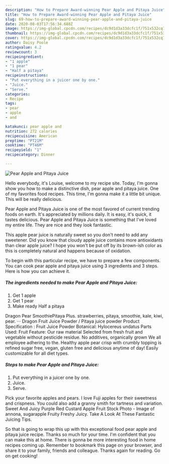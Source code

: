 ```yaml
---
description: "How to Prepare Award-winning Pear Apple and Pitaya Juice"
title: "How to Prepare Award-winning Pear Apple and Pitaya Juice"
slug: 69-how-to-prepare-award-winning-pear-apple-and-pitaya-juice
date: 2020-08-03T17:56:34.688Z
image: https://img-global.cpcdn.com/recipes/dc9d1d3a33dcfc1f/751x532cq70/pear-apple-and-pitaya-juice-recipe-main-photo.jpg
thumbnail: https://img-global.cpcdn.com/recipes/dc9d1d3a33dcfc1f/751x532cq70/pear-apple-and-pitaya-juice-recipe-main-photo.jpg
cover: https://img-global.cpcdn.com/recipes/dc9d1d3a33dcfc1f/751x532cq70/pear-apple-and-pitaya-juice-recipe-main-photo.jpg
author: Daisy Poole
ratingvalue: 4.2
reviewcount: 3
recipeingredient:
- "1 apple"
- "1 pear"
- "Half a pitaya"
recipeinstructions:
- "Put everything in a juicer one by one."
- "Juice."
- "Serve."
categories:
- Recipe
tags:
- pear
- apple
- and

katakunci: pear apple and 
nutrition: 272 calories
recipecuisine: American
preptime: "PT21M"
cooktime: "PT46M"
recipeyield: "1"
recipecategory: Dinner

---
```



![Pear Apple and Pitaya Juice](https://img-global.cpcdn.com/recipes/dc9d1d3a33dcfc1f/751x532cq70/pear-apple-and-pitaya-juice-recipe-main-photo.jpg)

Hello everybody, it's Louise, welcome to my recipe site. Today, I'm gonna show you how to make a distinctive dish, pear apple and pitaya juice. One of my favorites food recipes. This time, I'm gonna make it a little bit unique. This will be really delicious.

Pear Apple and Pitaya Juice is one of the most favored of current trending foods on earth. It's appreciated by millions daily. It is easy, it's quick, it tastes delicious. Pear Apple and Pitaya Juice is something that I've loved my entire life. They are nice and they look fantastic.

This apple pear juice is naturally sweet so you don&#39;t need to add any sweetener. Did you know that cloudy apple juice contains more antioxidants than clear apple juice? I hope you won&#39;t be put off by its brown-ish color as this is completely natural and happens because of oxidation.


To begin with this particular recipe, we have to prepare a few components. You can cook pear apple and pitaya juice using 3 ingredients and 3 steps. Here is how you can achieve it.

<!--inarticleads1-->

##### The ingredients needed to make Pear Apple and Pitaya Juice:

1. Get 1 apple
1. Get 1 pear
1. Make ready Half a pitaya


Dragon Pear SmoothiePitaya Plus. strawberries, pitaya, smoothie, kale, kiwi, pear. ··· Dragon Fruit Juice Powder / Pitaya juice powder Product Specification : Fruit Juice Powder Botanical: Hylocereus undatus Parts Used: Fruit Feature: Our raw material Selected from fresh fruit and vegetable without pesticide residue. No additives, organically grown We all employee adhering to the. Healthy apple pear crisp with crumbly topping is refined sugar free, vegan, gluten free and delicious anytime of day! Easily customizable for all diet types. 

<!--inarticleads2-->

##### Steps to make Pear Apple and Pitaya Juice:

1. Put everything in a juicer one by one.
1. Juice.
1. Serve.


Pick your favorite apples and pears. I love Fuji apples for their sweetness and crispness. You could also add a granny smith for tartness and variation. Sweet And Juicy Purple Red Custard Apple Fruit Stock Photo - Image of annona, sugarapple Fruity Freshy Juicy. Take A Look At These Fantastic Juicing Tips. 

So that is going to wrap this up with this exceptional food pear apple and pitaya juice recipe. Thanks so much for your time. I'm confident that you can make this at home. There is gonna be more interesting food in home recipes coming up. Remember to bookmark this page on your browser, and share it to your family, friends and colleague. Thanks again for reading. Go on get cooking!
